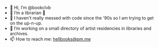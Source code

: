 - 👋 Hi, I’m @bookclvb
- 👀 I’m a librarian 👀
- 🌱 I haven't really messed with code since the '90s so I am trying to get on the up-n-up.
- 💞️ I’m working on a small directory of artist residencies in libraries and archives. 
- 📫 How to reach me: hellbooks@pm.me

<!---
bookclvb/bookclvb is a ✨ special ✨ repository because its `README.md` (this file) appears on your GitHub profile.
You can click the Preview link to take a look at your changes.
--->
